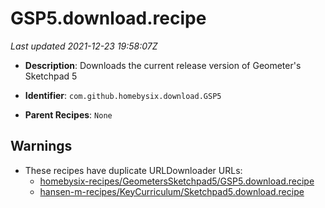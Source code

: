 # GSP5.download.recipe

_Last updated 2021-12-23 19:58:07Z_

- **Description**: Downloads the current release version of Geometer's Sketchpad 5

- **Identifier**: `com.github.homebysix.download.GSP5`

- **Parent Recipes**: `None`

## Warnings

- These recipes have duplicate URLDownloader URLs:
    - [homebysix-recipes/GeometersSketchpad5/GSP5.download.recipe](/autopkg-dupe-tracker/homebysix-recipes/GeometersSketchpad5/GSP5.download.recipe)
    - [hansen-m-recipes/KeyCurriculum/Sketchpad5.download.recipe](/autopkg-dupe-tracker/hansen-m-recipes/KeyCurriculum/Sketchpad5.download.recipe)